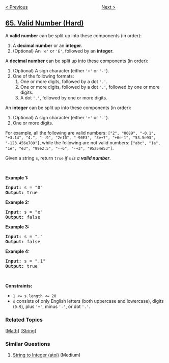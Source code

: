 <!--|This file generated by command(leetcode description); DO NOT EDIT.    |-->
<!--+----------------------------------------------------------------------+-->
<!--|@author    openset <openset.wang@gmail.com>                           |-->
<!--|@link      https://github.com/openset                                 |-->
<!--|@home      https://github.com/openset/leetcode                        |-->
<!--+----------------------------------------------------------------------+-->

[< Previous](../minimum-path-sum "Minimum Path Sum")
　　　　　　　　　　　　　　　　
[Next >](../plus-one "Plus One")

## [65. Valid Number (Hard)](https://leetcode.com/problems/valid-number "有效数字")

<p>A <strong>valid number</strong> can be split up into these components (in order):</p>

<ol>
	<li>A <strong>decimal number</strong> or an <strong>integer</strong>.</li>
	<li>(Optional) An <code>&#39;e&#39;</code> or <code>&#39;E&#39;</code>, followed by an <strong>integer</strong>.</li>
</ol>

<p>A <strong>decimal number</strong> can be split up into these components (in order):</p>

<ol>
	<li>(Optional) A sign character (either <code>&#39;+&#39;</code> or <code>&#39;-&#39;</code>).</li>
	<li>One of the following formats:
	<ol>
		<li>One or more digits, followed by a dot <code>&#39;.&#39;</code>.</li>
		<li>One or more digits, followed by a dot <code>&#39;.&#39;</code>, followed by one or more digits.</li>
		<li>A dot <code>&#39;.&#39;</code>, followed by one or more digits.</li>
	</ol>
	</li>
</ol>

<p>An <strong>integer</strong> can be split up into these components (in order):</p>

<ol>
	<li>(Optional) A sign character (either <code>&#39;+&#39;</code> or <code>&#39;-&#39;</code>).</li>
	<li>One or more digits.</li>
</ol>

<p>For example, all the following are valid numbers: <code>[&quot;2&quot;, &quot;0089&quot;, &quot;-0.1&quot;, &quot;+3.14&quot;, &quot;4.&quot;, &quot;-.9&quot;, &quot;2e10&quot;, &quot;-90E3&quot;, &quot;3e+7&quot;, &quot;+6e-1&quot;, &quot;53.5e93&quot;, &quot;-123.456e789&quot;]</code>, while the following are not valid numbers: <code>[&quot;abc&quot;, &quot;1a&quot;, &quot;1e&quot;, &quot;e3&quot;, &quot;99e2.5&quot;, &quot;--6&quot;, &quot;-+3&quot;, &quot;95a54e53&quot;]</code>.</p>

<p>Given a string <code>s</code>, return <code>true</code><em> if </em><code>s</code><em> is a <strong>valid number</strong></em>.</p>

<p>&nbsp;</p>
<p><strong>Example 1:</strong></p>

<pre>
<strong>Input:</strong> s = &quot;0&quot;
<strong>Output:</strong> true
</pre>

<p><strong>Example 2:</strong></p>

<pre>
<strong>Input:</strong> s = &quot;e&quot;
<strong>Output:</strong> false
</pre>

<p><strong>Example 3:</strong></p>

<pre>
<strong>Input:</strong> s = &quot;.&quot;
<strong>Output:</strong> false
</pre>

<p><strong>Example 4:</strong></p>

<pre>
<strong>Input:</strong> s = &quot;.1&quot;
<strong>Output:</strong> true
</pre>

<p>&nbsp;</p>
<p><strong>Constraints:</strong></p>

<ul>
	<li><code>1 &lt;= s.length &lt;= 20</code></li>
	<li><code>s</code> consists of only English letters (both uppercase and lowercase), digits (<code>0-9</code>), plus <code>&#39;+&#39;</code>, minus <code>&#39;-&#39;</code>, or dot <code>&#39;.&#39;</code>.</li>
</ul>

### Related Topics
  [[Math](../../tag/math/README.md)]
  [[String](../../tag/string/README.md)]

### Similar Questions
  1. [String to Integer (atoi)](../string-to-integer-atoi) (Medium)
